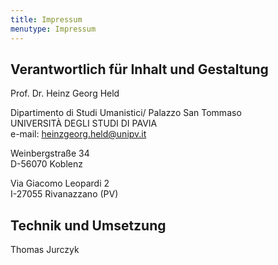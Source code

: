 ```yaml
---
title: Impressum
menutype: Impressum
---
```


## Verantwortlich für Inhalt und Gestaltung
Prof. Dr. Heinz Georg Held

Dipartimento di Studi Umanistici/ Palazzo San Tommaso  
UNIVERSITÀ DEGLI STUDI DI PAVIA  
e-mail: heinzgeorg.held@unipv.it

Weinbergstraße 34  
D-56070 Koblenz

Via Giacomo Leopardi 2  
I-27055 Rivanazzano (PV)

## Technik und Umsetzung
Thomas Jurczyk

